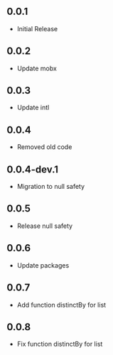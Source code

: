 ## 0.0.1

* Initial Release

## 0.0.2

* Update mobx

## 0.0.3

* Update intl

## 0.0.4

* Removed old code

## 0.0.4-dev.1

* Migration to null safety

## 0.0.5

* Release null safety

## 0.0.6

* Update packages

## 0.0.7

* Add function distinctBy for list

## 0.0.8

* Fix function distinctBy for list